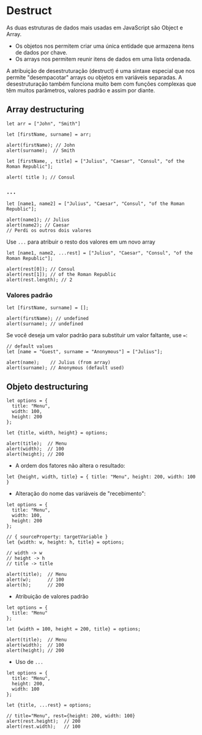 # Destruct

As duas estruturas de dados mais usadas em JavaScript são Object e Array.

* Os objetos nos permitem criar uma única entidade que armazena itens de dados por chave.
* Os arrays nos permitem reunir itens de dados em uma lista ordenada.

A atribuição de desestruturação (destruct) é uma sintaxe especial que nos permite "desempacotar" arrays ou objetos em variáveis separadas. A desestruturação também funciona muito bem com funções complexas que têm muitos parâmetros, valores padrão e assim por diante.

## Array destructuring

```
let arr = ["John", "Smith"]

let [firstName, surname] = arr;

alert(firstName); // John
alert(surname);  // Smith
```

```
let [firstName, , title] = ["Julius", "Caesar", "Consul", "of the Roman Republic"];

alert( title ); // Consul
```

### `...`

```
let [name1, name2] = ["Julius", "Caesar", "Consul", "of the Roman Republic"];

alert(name1); // Julius
alert(name2); // Caesar
// Perdi os outros dois valores
```

Use `...` para atribuir o resto dos valores em um novo array

```
let [name1, name2, ...rest] = ["Julius", "Caesar", "Consul", "of the Roman Republic"];

alert(rest[0]); // Consul
alert(rest[1]); // of the Roman Republic
alert(rest.length); // 2
```

### Valores padrão

```
let [firstName, surname] = [];

alert(firstName); // undefined
alert(surname); // undefined
```

Se você deseja um valor padrão para substituir um valor faltante, use `=`:

```
// default values
let [name = "Guest", surname = "Anonymous"] = ["Julius"];

alert(name);    // Julius (from array)
alert(surname); // Anonymous (default used)
```

## Objeto destructuring

```
let options = {
  title: "Menu",
  width: 100,
  height: 200
};

let {title, width, height} = options;

alert(title);  // Menu
alert(width);  // 100
alert(height); // 200
```

* A ordem dos fatores não altera o resultado:

```
let {height, width, title} = { title: "Menu", height: 200, width: 100 }
```

* Alteração do nome das variáveis de "recebimento":

```
let options = {
  title: "Menu",
  width: 100,
  height: 200
};

// { sourceProperty: targetVariable }
let {width: w, height: h, title} = options;

// width -> w
// height -> h
// title -> title

alert(title);  // Menu
alert(w);      // 100
alert(h);      // 200
```

* Atribuição de valores padrão

```
let options = {
  title: "Menu"
};

let {width = 100, height = 200, title} = options;

alert(title);  // Menu
alert(width);  // 100
alert(height); // 200
```

* Uso de `...`

```
let options = {
  title: "Menu",
  height: 200,
  width: 100
};

let {title, ...rest} = options;

// title="Menu", rest={height: 200, width: 100}
alert(rest.height);  // 200
alert(rest.width);   // 100
```